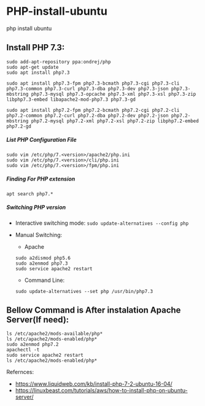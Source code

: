 # PHP-install-ubuntu
php install ubuntu
    
Install PHP 7.3:
---------------------
    sudo add-apt-repository ppa:ondrej/php
    sudo apt-get update
    sudo apt install php7.3
    
    sudo apt install php7.3-fpm php7.3-bcmath php7.3-cgi php7.3-cli php7.3-common php7.3-curl php7.3-dba php7.3-dev php7.3-json php7.3-mbstring php7.3-mysql php7.3-opcache php7.3-xml php7.3-xsl php7.3-zip libphp7.3-embed libapache2-mod-php7.3 php7.3-gd
    
    sudo apt install php7.2-fpm php7.2-bcmath php7.2-cgi php7.2-cli php7.2-common php7.2-curl php7.2-dba php7.2-dev php7.2-json php7.2-mbstring php7.2-mysql php7.2-xml php7.2-xsl php7.2-zip libphp7.2-embed php7.2-gd
    
   ##### List PHP Configuration File
    sudo vim /etc/php/7.<version>/apache2/php.ini
    sudo vim /etc/php/7.<version>/cli/php.ini
    sudo vim /etc/php/7.<version>/fpm/php.ini
    
   ##### Finding For PHP extension
    apt search php7.*
    
   ##### Switching PHP version
  - Interactive switching mode:
     ```sudo update-alternatives --config php```
  - Manual Switching:
     - Apache
     ```
     sudo a2dismod php5.6
     sudo a2enmod php7.3
     sudo service apache2 restart
     
     ```
        
     - Command Line:
     ```
     sudo update-alternatives --set php /usr/bin/php7.3
     ```

Bellow Command is After instalation Apache Server(If need):
-----------------------------------------------------------
    ls /etc/apache2/mods-available/php*
    ls /etc/apache2/mods-enabled/php*
    sudo a2enmod php7.2
    apachectl -t
    sudo service apache2 restart
    ls /etc/apache2/mods-enabled/php*

Refernces: 
- https://www.liquidweb.com/kb/install-php-7-2-ubuntu-16-04/
- https://linuxbeast.com/tutorials/aws/how-to-install-php-on-ubuntu-server/
